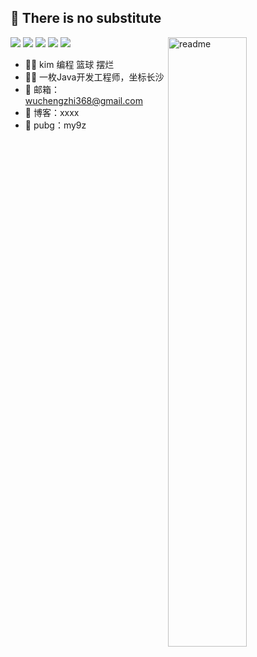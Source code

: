 ## 💯 There is no substitute

<img align='right' width='50%' alt='readme' src="https://github-readme-stats.vercel.app/api?username=orange-wu&show_icons=true&theme=onedark" />

<p align='left'>
  <img src="https://img.shields.io/badge/-java-f6da1c?style=flat-square&logo=Jameson&logoColor=white"/>
  <img src="https://img.shields.io/badge/-spring-green?style=flat-square&logo=Spring&logoColor=white"/>
  <img src="https://img.shields.io/badge/-mysql-black?style=flat-square&logo=MySQL&logoColor=white"/>
  <img src="https://img.shields.io/badge/-es-blue?style=flat-square&logo=Elasticsearch&logoColor=white"/>
  <img src="https://img.shields.io/badge/-rocketmq-red?style=flat-square&logo=Apache%20RocketMQ&logoColor=white"/>
</p>

- 🤦‍♂️ kim 编程 篮球 摆烂
- 🧑‍💻 一枚Java开发工程师，坐标长沙
- 📧 邮箱：wuchengzhi368@gmail.com
- 🔗 博客：xxxx
- 💪 pubg：my9z



